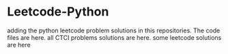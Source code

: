 # Leetcode-Python
adding the python leetcode problem solutions in this repositories. 
The code files are here.
all CTCI problems solutions are here.
some leetcode solutions are here








































































































































































































































































































































































































































































































































































































































































































































